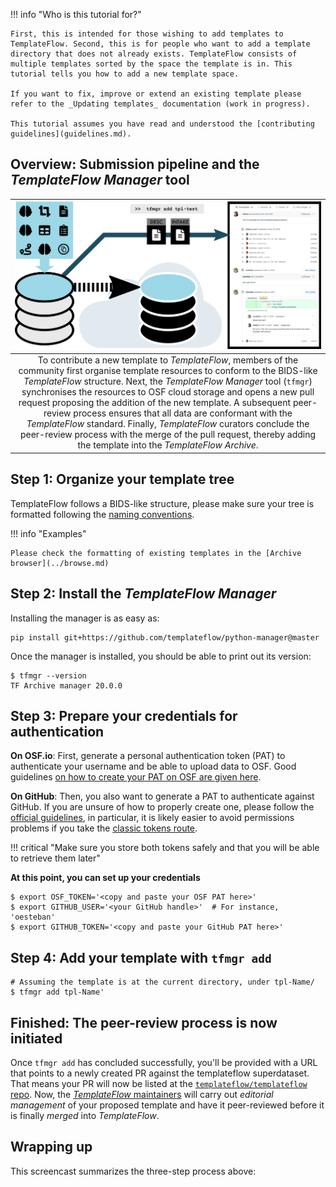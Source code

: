
!!! info "Who is this tutorial for?"

	First, this is intended for those wishing to add templates to TemplateFlow. Second, this is for people who want to add a template directory that does not already exists. TemplateFlow consists of multiple templates sorted by the space the template is in. This tutorial tells you how to add a new template space.

	If you want to fix, improve or extend an existing template please refer to the _Updating templates_ documentation (work in progress).

	This tutorial assumes you have read and understood the [contributing guidelines](guidelines.md).

## Overview: Submission pipeline and the _TemplateFlow Manager_ tool

| ![Manager](../assets/templateflow_fig-manager.png) |
|:--:| 
| To contribute a new template to _TemplateFlow_, members of the community first organise template resources to conform to the BIDS-like _TemplateFlow_ structure. Next, the _TemplateFlow Manager_ tool (`tfmgr`) synchronises the resources to OSF cloud storage and opens a new pull request proposing the addition of the new template. A subsequent peer-review process ensures that all data are conformant with the _TemplateFlow_ standard. Finally, _TemplateFlow_ curators conclude the peer-review process with the merge of the pull request, thereby adding the template into the _TemplateFlow Archive_. |

## Step 1: Organize your template tree

TemplateFlow follows a BIDS-like structure, please make sure your tree is formatted following the [naming conventions](naming.md).

!!! info "Examples"

    Please check the formatting of existing templates in the [Archive browser](../browse.md)

## Step 2: Install the *TemplateFlow Manager*

Installing the manager is as easy as:

```Shell
pip install git+https://github.com/templateflow/python-manager@master
```

Once the manager is installed, you should be able to print out its version:

```Shell
$ tfmgr --version
TF Archive manager 20.0.0
```

## Step 3: Prepare your credentials for authentication

**On OSF.io**: First, generate a personal authentication token (PAT) to authenticate your username and be able to upload data to OSF.
Good guidelines [on how to create your PAT on OSF are given here](https://mjaquiery.github.io/jspsych-born-open-data/osf-pat/index.html).

**On GitHub**: Then, you also want to generate a PAT to authenticate against GitHub.
If you are unsure of how to properly create one, please follow the [official guidelines](https://docs.github.com/en/authentication/keeping-your-account-and-data-secure/managing-your-personal-access-tokens), in particular, it is likely easier to avoid permissions problems if you take the [classic tokens route](https://docs.github.com/en/authentication/keeping-your-account-and-data-secure/managing-your-personal-access-tokens#creating-a-personal-access-token-classic).

!!! critical "Make sure you store both tokens safely and that you will be able to retrieve them later"

**At this point, you can set up your credentials**

```Shell
$ export OSF_TOKEN='<copy and paste your OSF PAT here>'
$ export GITHUB_USER='<your GitHub handle>'  # For instance, 'oesteban'
$ export GITHUB_TOKEN='<copy and paste your GitHub PAT here>'
```

## Step 4: Add your template with `tfmgr add`

```Shell
# Assuming the template is at the current directory, under tpl-Name/
$ tfmgr add tpl-Name'
```

## Finished: The peer-review process is now initiated

Once `tfmgr add` has concluded successfully, you'll be provided with a URL that points to a newly created PR against the templateflow superdataset.
That means your PR will now be listed at the [`templateflow/templateflow` repo](https://github.com/templateflow/templateflow/pulls).
Now, the [*TemplateFlow* maintainers](https://github.com/orgs/templateflow/teams/maintainers) will carry out *editorial management* of your proposed template and have it peer-reviewed before it is finally *merged* into *TemplateFlow*.

## Wrapping up

This screencast summarizes the three-step process above:

<script id="asciicast-331256" src="https://asciinema.org/a/331256.js" async data-autoplay="true" data-speed="4" data-theme="tango"></script>
